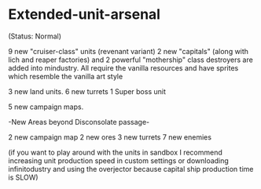 # Extended-unit-arsenal

(Status: Normal)

9 new "cruiser-class" units (revenant variant)
2 new "capitals" (along with lich and reaper factories)
and 2 powerful "mothership" class destroyers are added into 
mindustry. All require the vanilla resources and have sprites which 
resemble the vanilla art style 

3 new land units.
6 new turrets
1 Super boss unit

5 new campaign maps.

-New Areas beyond Disconsolate passage-

2 new campaign map
2 new ores
3 new turrets
7 new enemies

(if you want to play around with the units in sandbox
I recommend increasing unit production
speed in custom settings or downloading infinitodustry and using the 
overjector because capital ship production time
is SLOW)


